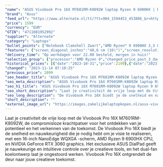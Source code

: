 ```yaml
---
"name": "ASUS Vivobook Pro 16X M7601RM-K8092W laptop Ryzen 9 6900HX | RTX 3060 | 32 GB | 1 TB SSD | 2.5 Gb-LAN"
"brand": "Asus"
"feed_url": "https://www.alternate.nl/tt/?tt=904_1594453_453806_&r=https%3A%2F%2Fwww.alternate.nl%2Fhtml%2Fproduct%2F1890818%3Futm_source%3Dtradetracker%26utm_medium%3Dcpc%26utm_campaign%3Dtradetracker_Laptop%26utm_term%3DPL7AZNA7"
"price": 1599
"currency": "EUR"
"GTIN": "4711081952992"
"supplier": "Alternate"
"category": "Laptops"
"bullet_points": ["Notebook Clamshell Zwart","AMD Ryzen™ 9 6900HX 3,3 GHz","40,6 cm (16\") WQXGA 2560 x 1600 Pixels LED backlight 16:10","16 GB LPDDR5-SDRAM","1 TB SSD","NVIDIA GeForce RTX 3060 6 GB AMD Radeon Graphics","Wi-Fi 6E (802.11ax) Ethernet LAN 10,100,1000 Mbit/s Bluetooth 5.0","Lithium-Ion (Li-Ion) 90 Wh 240 W","Windows 11 Pro 64-bit"]
"features": {"screen_diagonal_inches":"40,6 cm (16\")","screen_resolution":"2560 x 1600 Pixels","processor_family":"AMD Ryzen™ 9","memory_size":"32 GB","memory_type":"LPDDR5-SDRAM","total_storage_space":"1 TB","graphics_card":"NVIDIA GeForce RTX 3060","graphics_memory_size":"6 GB","operating_system":"Windows 11 Pro","battery_capacity":"90 Wh","width":"355,4 mm","depth":"248,5 mm","weight":"2,3 kg"}
"delivery_time": "Op werkdagen voor 22.00 besteld, morgen in huis!"
"selection_group": {"processor":"AMD Ryzen 9","changed_price_past_3_days":false,"product_family":"VivoBook"}
"historical_prices": [{"date":"2023-10-31","price":2199},{"date":"2023-11-07","price":2099},{"date":"2023-11-14","price":1599}]
"changed": "2023-11-14 07:10:25"
"previous_price": 2099
"seo_header_title": "ASUS Vivobook Pro 16X M7601RM-K8092W laptop Ryzen 9 6900HX | RTX 3060 | 32 GB | 1 TB SSD | 2.5 Gb-LAN"
"seo_meta_description": "ASUS Vivobook Pro 16X M7601RM-K8092W laptop Ryzen 9 6900HX | RTX 3060 | 32 GB | 1 TB SSD | 2.5 Gb-LAN"
"seo_h1_title": "ASUS Vivobook Pro 16X M7601RM-K8092W laptop Ryzen 9 6900HX | RTX 3060 | 32 GB | 1 TB SSD | 2.5 Gb-LAN"
"seo_short_description": "Laat je creativiteit de vrije loop met de Vivobook Pro 16X M7601RM-K8092W, de compromisloze krachtpatser voor het ontdekken van je potentieel en het verkennen van de toekomst."
"seo_long_description": "De Vivobook Pro 16X biedt je de snelheid en nauwkeurigheid die je nodig hebt om je visie te realiseren, met een 16-inch NanoEdge WQXGA -scherm, AMD Ryzen 9 6900HX CPU, en NVIDIA GeForce RTX 3060 graphics. Het exclusieve ASUS DialPad geeft je nauwkeurige en intuïtieve controle over je creatieve tools, en het dual-fan koelontwerp laat je ongestoord werken. Vivobook Pro 16X ontgrendelt de deur naar jouw creatieve toekomst."
"short_description": ""
"external_image_url": "https://images.zakelijkelaptopkopen.nl/asus-vivobook-pro-16x-m7601rm-k8092w-laptop-ryzen-9-6900hx-rtx-3060-32-gb-1-tb-ssd-2-5-gb-lan.webp"
---
```


Laat je creativiteit de vrije loop met de Vivobook Pro 16X M7601RM-K8092W, de compromisloze krachtpatser voor het ontdekken van je potentieel en het verkennen van de toekomst. De Vivobook Pro 16X biedt je de snelheid en nauwkeurigheid die je nodig hebt om je visie te realiseren, met een 16-inch NanoEdge WQXGA -scherm, AMD Ryzen 9 6900HX CPU, en NVIDIA GeForce RTX 3060 graphics. Het exclusieve ASUS DialPad geeft je nauwkeurige en intuïtieve controle over je creatieve tools, en het dual-fan koelontwerp laat je ongestoord werken. Vivobook Pro 16X ontgrendelt de deur naar jouw creatieve toekomst.